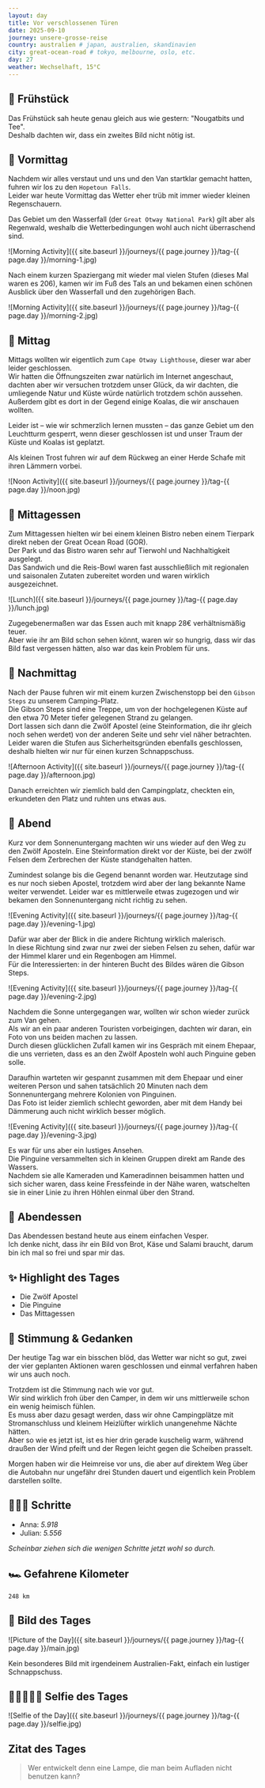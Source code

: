 ```yaml
---
layout: day
title: Vor verschlossenen Türen
date: 2025-09-10
journey: unsere-grosse-reise
country: australien # japan, australien, skandinavien
city: great-ocean-road # tokyo, melbourne, oslo, etc.
day: 27
weather: Wechselhaft, 15°C
---
```


## 🥐 Frühstück

Das Frühstück sah heute genau gleich aus wie gestern: "Nougatbits und Tee".  
Deshalb dachten wir, dass ein zweites Bild nicht nötig ist.

## 🌅 Vormittag

Nachdem wir alles verstaut und uns und den Van startklar gemacht hatten, fuhren wir los zu den `Hopetoun Falls`.  
Leider war heute Vormittag das Wetter eher trüb mit immer wieder kleinen Regenschauern.  

Das Gebiet um den Wasserfall (der `Great Otway National Park`) gilt aber als Regenwald, weshalb die Wetterbedingungen wohl auch nicht überraschend sind.  

![Morning Activity]({{ site.baseurl }}/journeys/{{ page.journey }}/tag-{{ page.day }}/morning-1.jpg)

Nach einem kurzen Spaziergang mit wieder mal vielen Stufen (dieses Mal waren es 206), kamen wir im Fuß des Tals an und bekamen einen schönen Ausblick über den Wasserfall und den zugehörigen Bach.  

![Morning Activity]({{ site.baseurl }}/journeys/{{ page.journey }}/tag-{{ page.day }}/morning-2.jpg)

## 🌇 Mittag

Mittags wollten wir eigentlich zum `Cape Otway Lighthouse`, dieser war aber leider geschlossen.  
Wir hatten die Öffnungszeiten zwar natürlich im Internet angeschaut, dachten aber wir versuchen trotzdem unser Glück, da wir dachten, die umliegende Natur und Küste würde natürlich trotzdem schön aussehen.  
Außerdem gibt es dort in der Gegend einige Koalas, die wir anschauen wollten.  

Leider ist – wie wir schmerzlich lernen mussten – das ganze Gebiet um den Leuchtturm gesperrt, wenn dieser geschlossen ist und unser Traum der Küste und Koalas ist geplatzt.  

Als kleinen Trost fuhren wir auf dem Rückweg an einer Herde Schafe mit ihren Lämmern vorbei.  

![Noon Activity]({{ site.baseurl }}/journeys/{{ page.journey }}/tag-{{ page.day }}/noon.jpg)

## 🍣 Mittagessen

Zum Mittagessen hielten wir bei einem kleinen Bistro neben einem Tierpark direkt neben der Great Ocean Road (GOR).  
Der Park und das Bistro waren sehr auf Tierwohl und Nachhaltigkeit ausgelegt.  
Das Sandwich und die Reis-Bowl waren fast ausschließlich mit regionalen und saisonalen Zutaten zubereitet worden und waren wirklich ausgezeichnet.  

![Lunch]({{ site.baseurl }}/journeys/{{ page.journey }}/tag-{{ page.day }}/lunch.jpg)

Zugegebenermaßen war das Essen auch mit knapp 28€ verhältnismäßig teuer.  
Aber wie ihr am Bild schon sehen könnt, waren wir so hungrig, dass wir das Bild fast vergessen hätten, also war das kein Problem für uns.  

## 🌆 Nachmittag

Nach der Pause fuhren wir mit einem kurzen Zwischenstopp bei den `Gibson Steps` zu unserem Camping-Platz.  
Die Gibson Steps sind eine Treppe, um von der hochgelegenen Küste auf den etwa 70 Meter tiefer gelegenen Strand zu gelangen.  
Dort lassen sich dann die Zwölf Apostel (eine Steinformation, die ihr gleich noch sehen werdet) von der anderen Seite und sehr viel näher betrachten.  
Leider waren die Stufen aus Sicherheitsgründen ebenfalls geschlossen, deshalb hielten wir nur für einen kurzen Schnappschuss.  

![Afternoon Activity]({{ site.baseurl }}/journeys/{{ page.journey }}/tag-{{ page.day }}/afternoon.jpg)

Danach erreichten wir ziemlich bald den Campingplatz, checkten ein, erkundeten den Platz und ruhten uns etwas aus.  

## 🌙 Abend

Kurz vor dem Sonnenuntergang machten wir uns wieder auf den Weg zu den Zwölf Aposteln.
Eine Steinformation direkt vor der Küste, bei der zwölf Felsen dem Zerbrechen der Küste standgehalten hatten.

Zumindest solange bis die Gegend benannt worden war.
Heutzutage sind es nur noch sieben Apostel, trotzdem wird aber der lang bekannte Name weiter verwendet. 
Leider war es mittlerweile etwas zugezogen und wir bekamen den Sonnenuntergang nicht richtig zu sehen.

![Evening Activity]({{ site.baseurl }}/journeys/{{ page.journey }}/tag-{{ page.day }}/evening-1.jpg)

Dafür war aber der Blick in die andere Richtung wirklich malerisch.  
In diese Richtung sind zwar nur zwei der sieben Felsen zu sehen, dafür war der Himmel klarer und ein Regenbogen am Himmel.  
Für die Interessierten: in der hinteren Bucht des Bildes wären die Gibson Steps.  

![Evening Activity]({{ site.baseurl }}/journeys/{{ page.journey }}/tag-{{ page.day }}/evening-2.jpg)

Nachdem die Sonne untergegangen war, wollten wir schon wieder zurück zum Van gehen.  
Als wir an ein paar anderen Touristen vorbeigingen, dachten wir daran, ein Foto von uns beiden machen zu lassen.  
Durch diesen glücklichen Zufall kamen wir ins Gespräch mit einem Ehepaar, die uns verrieten, dass es an den Zwölf Aposteln wohl auch Pinguine geben solle.  

Daraufhin warteten wir gespannt zusammen mit dem Ehepaar und einer weiteren Person und sahen tatsächlich 20 Minuten nach dem Sonnenuntergang mehrere Kolonien von Pinguinen.  
Das Foto ist leider ziemlich schlecht geworden, aber mit dem Handy bei Dämmerung auch nicht wirklich besser möglich.  

![Evening Activity]({{ site.baseurl }}/journeys/{{ page.journey }}/tag-{{ page.day }}/evening-3.jpg)

Es war für uns aber ein lustiges Ansehen.  
Die Pinguine versammelten sich in kleinen Gruppen direkt am Rande des Wassers.  
Nachdem sie alle Kameraden und Kameradinnen beisammen hatten und sich sicher waren, dass keine Fressfeinde in der Nähe waren, watschelten sie in einer Linie zu ihren Höhlen einmal über den Strand.  

## 🍜 Abendessen

Das Abendessen bestand heute aus einem einfachen Vesper.  
Ich denke nicht, dass ihr ein Bild von Brot, Käse und Salami braucht, darum bin ich mal so frei und spar mir das.  

## ✨ Highlight des Tages

- Die Zwölf Apostel  
- Die Pinguine  
- Das Mittagessen  

## 💭 Stimmung & Gedanken

Der heutige Tag war ein bisschen blöd, das Wetter war nicht so gut, zwei der vier geplanten Aktionen waren geschlossen und einmal verfahren haben wir uns auch noch.  

Trotzdem ist die Stimmung nach wie vor gut.  
Wir sind wirklich froh über den Camper, in dem wir uns mittlerweile schon ein wenig heimisch fühlen.  
Es muss aber dazu gesagt werden, dass wir ohne Campingplätze mit Stromanschluss und kleinem Heizlüfter wirklich unangenehme Nächte hätten.  
Aber so wie es jetzt ist, ist es hier drin gerade kuschelig warm, während draußen der Wind pfeift und der Regen leicht gegen die Scheiben prasselt.  

Morgen haben wir die Heimreise vor uns, die aber auf direktem Weg über die Autobahn nur ungefähr drei Stunden dauert und eigentlich kein Problem darstellen sollte.  

## 🏃🏽‍♀️ Schritte

- Anna: _5.918_  
- Julian: _5.556_  

_Scheinbar ziehen sich die wenigen Schritte jetzt wohl so durch._  

## 🏎️ Gefahrene Kilometer

`248 km`

## 📸 Bild des Tages

![Picture of the Day]({{ site.baseurl }}/journeys/{{ page.journey }}/tag-{{ page.day }}/main.jpg)

Kein besonderes Bild mit irgendeinem Australien-Fakt, einfach ein lustiger Schnappschuss.  

## 👩🏻‍🤝‍👨🏽 Selfie des Tages

![Selfie of the Day]({{ site.baseurl }}/journeys/{{ page.journey }}/tag-{{ page.day }}/selfie.jpg)

## Zitat des Tages

> Wer entwickelt denn eine Lampe, die man beim Aufladen nicht benutzen kann?
